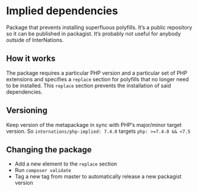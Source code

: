 # Implied dependencies
Package that prevents installing superfluous polyfills. It’s a public repository so it can be published in packagist.
It’s probably not useful for anybody outside of InterNations.

## How it works
The package requires a particular PHP version and a particular set of PHP extensions and specifies a `replace` section
for polyfills that no longer need to be installed. This `replace` section prevents the installation of said
dependencies.

## Versioning
 Keep version of the metapackage in sync with PHP’s major/minor target version. So `internations/php-implied: 7.4.0`
 targets `php: >=7.4.0 && <7.5`

## Changing the package
 * Add a new element to the `replace` section
 * Run `composer validate`
 * Tag a new tag from master to automatically release a new packagist version
